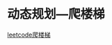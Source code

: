 # 动态规划—爬楼梯

[leetcode爬楼梯](https://leetcode.cn/problems/climbing-stairs/description/?envType=study-plan-v2&envId=dynamic-programming)
